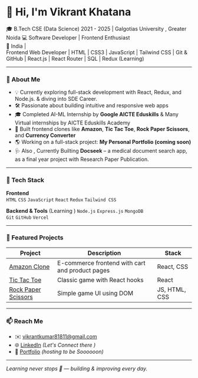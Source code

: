 # 👋 Hi, I'm Vikrant Khatana

🎓 B.Tech CSE (Data Science) 2021 - 2025 | Galgotias University , Greater Noida 
💻 Software Developer | Frontend Enthusiast  
📍 India | <br>
    Frontend Web Developer | HTML | CSS3 | JavaScript | Tailwind CSS | Git & GitHub | React.js | React Router | SQL | Redux (Learning) 

---

### 🚀 About Me

- 💡 Currently exploring full-stack development with React, Redux, and Node.js. & diving into SDE Career.
- 🛠️ Passionate about building intuitive and responsive web apps
- 🎓 Completed AI-ML Internship by **Google AICTE Eduskills** & Many Virtual internships by AICTE Eduskills Academy
- 📱 Built frontend clones like **Amazon**, **Tic Tac Toe**, **Rock Paper Scissors**, and **Currency Converter**
- 🌎 Working on a full-stack project: **My Personal Portfolio (coming soon)**  
- 🩺 Also , Currently Builting **Docseek** – a medical document search app, as a final year project with Research Paper Publication.

---

### 🧰 Tech Stack

**Frontend**  
`HTML` `CSS` `JavaScript` `React` `Redux` `Tailwind CSS`  

**Backend & Tools**  (Learning )
`Node.js` `Express.js` `MongoDB`  
`Git` `GitHub` `Vercel`  

---

### 📌 Featured Projects

| Project | Description | Stack |
|--------|-------------|--------|
| [Amazon Clone](https://github.com/vikrant-1912/Amazon-clone-1) | E-commerce frontend with cart and product pages | React, CSS |
| [Tic Tac Toe](https://github.com/vikrant-1912/tic-tac-toe) | Classic game with React hooks | React |
| [Rock Paper Scissors](https://github.com/vikrant-1912/rock-paper-scissor) | Simple game UI using DOM | JS, HTML, CSS |

---

### 📫 Reach Me

- ✉️ [vikrantkumar81811@gmail.com](mailto:vikrantkumar81811@gmail.com)
- 🌐 [LinkedIn](https://linkedin.com/in/vikrant1912) *(Let's Connect there )*
- 🚀 [Portfolio](https://-------.vercel.app) *(hosting to be Soooooon)*

---

*Learning never stops 🚀 — building & improving every day.*

